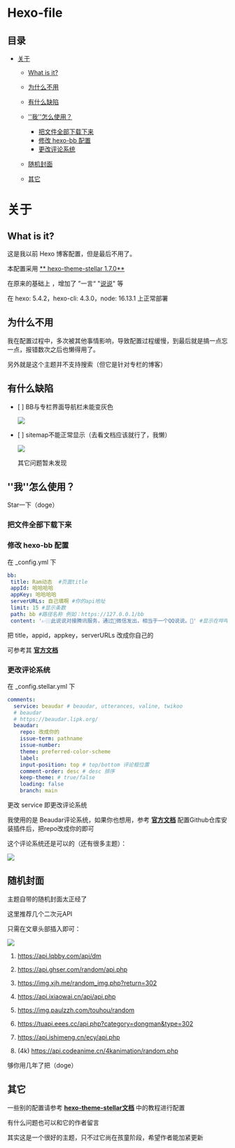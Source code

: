 # Hexo-file

##  目录

*   [关于](#关于)

    *   [What is it?](#what-is-it)

    *   [为什么不用](#为什么不用)

    *   [有什么缺陷](#有什么缺陷)

    *   [''我''怎么使用？](#我怎么使用)

        *   [把文件全部下载下来](#把文件全部下载下来)
        *   [修改 hexo-bb 配置](#修改-hexo-bb-配置)
        *   [更改评论系统](#更改评论系统)

    *   [随机封面](#随机封面)

    *   [其它](#其它)

# 关于

## What is it?

这是我以前 Hexo 博客配置，但是最后不用了。

本配置采用 [\*\* hexo-theme-stellar 1.7.0\*\*](https://github.com/xaoxuu/hexo-theme-stellar " hexo-theme-stellar 1.7.0")

在原来的基础上 ，增加了 ”一言“ "[说说](https://www.npmjs.com/package/hexo-bb "说说")" 等

在 hexo: 5.4.2，hexo-cli: 4.3.0，node: 16.13.1 上正常部署

## 为什么不用

我在配置过程中，多次被其他事情影响，导致配置过程缓慢，到最后就是搞一点忘一点，报错数次之后也懒得用了。

另外就是这个主题并不支持搜索（但它是针对专栏的博客）

## 有什么缺陷

*   \[ ]   BB与专栏界面导航栏未能变灰色

     ![](https://cdn.jsdelivr.net/gh/RamSong/before-blog-file@main/3.png)

*   \[ ] sitemap不能正常显示（去看文档应该就行了，我懒）

    ![](https://cdn.jsdelivr.net/gh/RamSong/before-blog-file@main/2.png)

    其它问题暂未发现

## ''我''怎么使用？

Star一下（doge）

### 把文件全部下载下来

### 修改 hexo-bb 配置

在 \_config.yml 下

```yaml
bb:
 title: Ram动态  #页面title
 appId: 哈哈哈哈
 appKey: 哈哈哈哈
 serverURLs: 自己填啊 #你的api地址
 limit: 15 #显示条数
 path: bb #路径名称 例如：https://127.0.0.1/bb
 content: '👉🏼此说说对接腾讯服务，通过📱微信发出，相当于一个QQ说说。📑' #显示在哔哔上方,如不需要注释即可
```

把 title，appid，appkey，serverURLs 改成你自己的

可参考其 [**官方文档**](https://www.npmjs.com/package/hexo-bb "官方文档")

### 更改评论系统

在 \_config.stellar.yml 下

```yaml
comments:
  service: beaudar # beaudar, utterances, valine, twikoo
  # beaudar
  # https://beaudar.lipk.org/
  beaudar:
    repo: 改成你的
    issue-term: pathname
    issue-number:
    theme: preferred-color-scheme
    label:
    input-position: top # top/bottom 评论框位置
    comment-order: desc # desc 排序
    keep-theme: # true/false
    loading: false
    branch: main
```

更改 service 即更改评论系统

我使用的是 Beaudar评论系统，如果你也想用，参考 [**官方文档**](https://beaudar.lipk.org/ "官方文档") 配置Github仓库安装插件后，把repo改成你的即可

这个评论系统还是可以的（还有很多主题）：

![](https://cdn.jsdelivr.net/gh/RamSong/before-blog-file@main/1.png)

## 随机封面

主题自带的随机封面太正经了

这里推荐几个二次元API

只需在文章头部插入即可：

![](https://cdn.jsdelivr.net/gh/RamSong/before-blog-file@main/4.png)

1.  https://api.lqbby.com/api/dm

2.  https://api.ghser.com/random/api.php 

3.  https://img.xjh.me/random_img.php?return=302

4.  https://api.ixiaowai.cn/api/api.php

5.  https://img.paulzzh.com/touhou/random

6.  https://tuapi.eees.cc/api.php?category=dongman&type=302

7.  https://api.ishimeng.cn/ecy/api.php

8. (4k) https://api.codeanime.cn/4kanimation/random.php

  够你用几年了把（doge）

## 其它

一些别的配置请参考 [**hexo-theme-stellar文档**](https://xaoxuu.com/wiki/stellar/ "hexo-theme-stellar文档") 中的教程进行配置

有什么问题也可以和它的作者留言

其实这是一个很好的主题，只不过它尚在孩童阶段，希望作者能加紧更新
